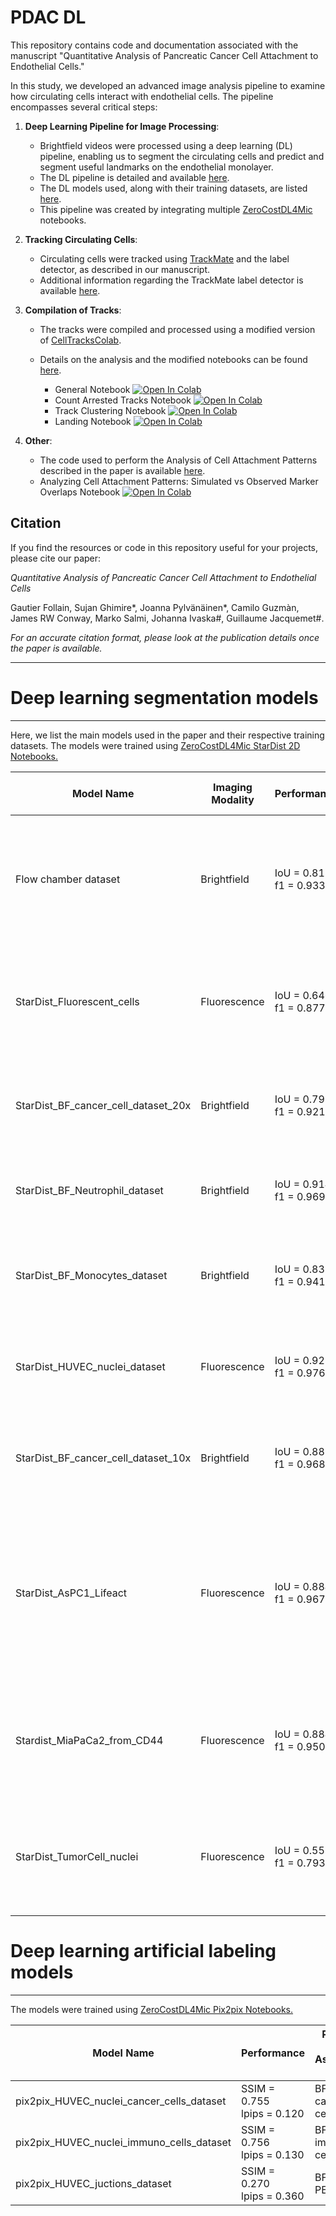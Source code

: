 # PDAC DL

This repository contains code and documentation associated with the manuscript "Quantitative Analysis of Pancreatic Cancer Cell Attachment to Endothelial Cells."

In this study, we developed an advanced image analysis pipeline to examine how circulating cells interact with endothelial cells. The pipeline encompasses several critical steps:

1. **Deep Learning Pipeline for Image Processing**:
   - Brightfield videos were processed using a deep learning (DL) pipeline, enabling us to segment the circulating cells and predict and segment useful landmarks on the endothelial monolayer.
   - The DL pipeline is detailed and available [here](https://github.com/CellMigrationLab/PDAC_DL/tree/main/DL_pipeline#deep-learning-based-image-analysis-pipeline).
   - The DL models used, along with their training datasets, are listed [here](https://github.com/CellMigrationLab/PDAC_DL/blob/main/README.md#deep-learning-segmentation-models).
   - This pipeline was created by integrating multiple [ZeroCostDL4Mic](https://github.com/HenriquesLab/ZeroCostDL4Mic) notebooks.

2. **Tracking Circulating Cells**:
   - Circulating cells were tracked using [TrackMate](https://imagej.net/plugins/trackmate/) and the label detector, as described in our manuscript.
   - Additional information regarding the TrackMate label detector is available [here](https://imagej.net/plugins/trackmate/detectors/trackmate-label-image-detector).

3. **Compilation of Tracks**:
   - The tracks were compiled and processed using a modified version of [CellTracksColab](https://github.com/CellMigrationLab/CellTracksColab).
   - Details on the analysis and the modified notebooks can be found [here](https://github.com/CellMigrationLab/PDAC_DL/tree/main/CellTracksColab#pdac-celltrackscolab).

      - General Notebook [![Open In Colab](https://colab.research.google.com/assets/colab-badge.svg)](https://colab.research.google.com/github/guijacquemet/PDAC_DL/blob/main/CellTracksColab/PDAC_CellTracksColab_General.ipynb)
      - Count Arrested Tracks Notebook [![Open In Colab](https://colab.research.google.com/assets/colab-badge.svg)](https://colab.research.google.com/github/guijacquemet/PDAC_DL/blob/main/CellTracksColab/PDAC_CellTracksColab_Arrested_Tracks.ipynb)
      - Track Clustering Notebook [![Open In Colab](https://colab.research.google.com/assets/colab-badge.svg)](https://colab.research.google.com/github/guijacquemet/PDAC_DL/blob/main/CellTracksColab/PDAC_CellTracksColab_Track_Clustering.ipynb)
      - Landing Notebook [![Open In Colab](https://colab.research.google.com/assets/colab-badge.svg)](https://colab.research.google.com/github/guijacquemet/PDAC_DL/blob/main/CellTracksColab/PDAC_CellTracksColab_Landing_Tracks.ipynb)
    
4. **Other**:
   - The code used to perform the Analysis of Cell Attachment Patterns described in the paper is available [here](https://github.com/CellMigrationLab/PDAC_DL/tree/main/CellAttachmentSimulation).
   - Analyzing Cell Attachment Patterns: Simulated vs Observed Marker Overlaps Notebook [![Open In Colab](https://colab.research.google.com/assets/colab-badge.svg)](https://colab.research.google.com/github/CellMigrationLab/PDAC_DL/blob/main/CellAttachmentSimulation/Analyzing_Cell_Attachment_Patterns_Simulated_vs_Observed_Marker_Overlaps.ipynb)

   

## Citation

If you find the resources or code in this repository useful for your projects, please cite our paper:

*Quantitative Analysis of Pancreatic Cancer Cell Attachment to Endothelial Cells*

Gautier Follain, Sujan Ghimire*, Joanna Pylvänäinen*, Camilo Guzmàn, James RW Conway, Marko Salmi, Johanna Ivaska#, Guillaume Jacquemet#.

*For an accurate citation format, please look at the publication details once the paper is available.*

---



# Deep learning segmentation models
------------------

Here, we list the main models used in the paper and their respective training datasets. The models were trained using [ZeroCostDL4Mic StarDist 2D Notebooks.](https://github.com/HenriquesLab/ZeroCostDL4Mic/wiki#segmentation-networks)


| Model Name | Imaging Modality | Performance | Purpose and Associated Figure | Training Dataset Link |
|------------|------------------|-------------|-------------------------------|-----------------------|
| Flow chamber dataset | Brightfield      | IoU = 0.813 <br> f1 = 0.933 | StarDist model to detect cancer cells in BSA-coated channels. Used to measure perfusion speed inside the channels (Fig S1). | [Link](https://zenodo.org/records/4034939) |
| StarDist_Fluorescent_cells | Fluorescence     | IoU = 0.646 <br> f1 = 0.877 | StarDist model to detect cancer cells from fixed samples. Used in Fig. 1 to count the number of attached cells | [Link](https://doi.org/10.5281/zenodo.10572310) |
| StarDist_BF_cancer_cell_dataset_20x | Brightfield | IoU = 0.793 <br> f1 = 0.921 | StarDist model capable of segmenting cancer cells on endothelial cells (20x magnification) | [Link](https://doi.org/10.5281/zenodo.10572122) |
| StarDist_BF_Neutrophil_dataset | Brightfield | IoU = 0.914 <br> f1 = 0.969 | StarDist model capable of segmenting neutrophils on endothelial cells | [Link](https://doi.org/10.5281/zenodo.10572231) |
| StarDist_BF_Monocytes_dataset | Brightfield | IoU = 0.831 <br> f1 = 0.941 | StarDist model capable of segmenting mononucleated cells on endothelial cells | [Link](https://doi.org/10.5281/zenodo.10572200) |
| StarDist_HUVEC_nuclei_dataset | Fluorescence     | IoU = 0.927 <br> f1 = 0.976 | StarDist model capable of segmenting endothelial nuclei while ignoring cancer cells | [Link](https://doi.org/10.5281/zenodo.10617532) |
| StarDist_BF_cancer_cell_dataset_10x | Brightfield     | IoU = 0.882 <br> f1 = 0.968 | StarDist model capable of segmenting cancer cells on endothelial cells (10x magnification) | [Link](https://zenodo.org/uploads/13304399) |
| StarDist_AsPC1_Lifeact | Fluorescence     | IoU = 0.884 <br> f1 = 0.967 | StarDist model capable of segmenting AsPC1 cells from AsPC1 channel, in addition to segmenting from background, model also segments individual cells from clusters. |
| Stardist_MiaPaCa2_from_CD44 | Fluorescence     | IoU = 0.884 <br> f1 = 0.950 | StarDist model capable of segmenting MiaPaCa2 cells from CD44 channel while ignoring endothelial cells. | [Link](https://doi.org/10.5281/zenodo.13442877) |
| StarDist_TumorCell_nuclei | Fluorescence     | IoU = 0.558 <br> f1 = 0.793 | StarDist model capable of segmenting tumor cell nuclei from the nuclei channel while ignoring endothelial nuclei. | [Link](https://doi.org/10.5281/zenodo.13443221) |




# Deep learning artificial labeling models
------------------
The models were trained using [ZeroCostDL4Mic Pix2pix Notebooks.](https://github.com/HenriquesLab/ZeroCostDL4Mic/wiki#image-to-image-translation-networks)

| Model Name | Performance | Purpose and Associated Figure | Training Dataset Link | Training Notebook Link |
|------------|-------------|-------------------------------|-----------------------|------------------------|
| pix2pix_HUVEC_nuclei_cancer_cells_dataset | SSIM = 0.755 <br> lpips = 0.120 | BF to Dapi cancer cells | [Link](https://doi.org/10.5281/zenodo.10621667) |
| pix2pix_HUVEC_nuclei_immuno_cells_dataset | SSIM = 0.756 <br> lpips = 0.130 | BF to Dapi immuno cells | [Link](https://doi.org/110.5281/zenodo.10617565) |
| pix2pix_HUVEC_juctions_dataset | SSIM = 0.270 <br> lpips = 0.360 | BF to PECAM | [Link](https://doi.org/10.5281/zenodo.10611092) |
